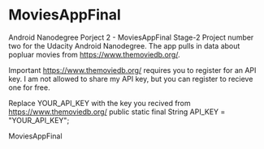 # MoviesAppFinal
Android Nanodegree Porject 2 -  MoviesAppFinal Stage-2 Project number two for the Udacity Android Nanodegree. The app pulls in data about popluar movies from https://www.themoviedb.org/.

Important https://www.themoviedb.org/ requires you to register for an API key. I am not allowed to share my API key, but you can register to recieve one for free.

Replace YOUR_API_KEY with the key you recived from https://www.themoviedb.org/ public static final String API_KEY = "YOUR_API_KEY";

MoviesAppFinal
